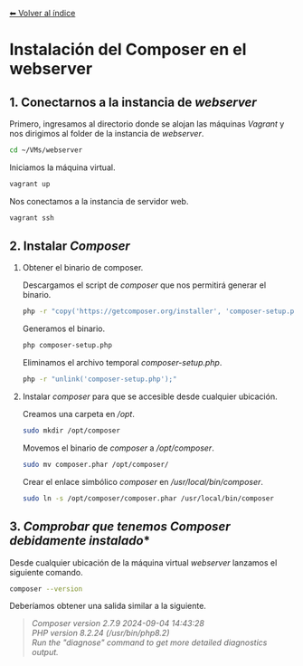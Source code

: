 [⬅ Volver al índice](/Readme.md)

# **Instalación del Composer en el webserver**

## 1. **Conectarnos a la instancia de _webserver_**

Primero, ingresamos al directorio donde se alojan las máquinas _Vagrant_ y nos dirigimos al folder de la instancia de _webserver_.

```bash
cd ~/VMs/webserver
```

Iniciamos la máquina virtual.

```bash
vagrant up
```

Nos conectamos a la instancia de servidor web.

```bash
vagrant ssh
```

## 2. **Instalar _Composer_**

1. Obtener el binario de composer.

    Descargamos el script de _composer_ que nos permitirá generar el binario.

    ```bash
    php -r "copy('https://getcomposer.org/installer', 'composer-setup.php');"
    ```

    Generamos el binario.

    ```bash
    php composer-setup.php
    ```

    Eliminamos el archivo temporal _composer-setup.php_.

    ```bash
    php -r "unlink('composer-setup.php');"
    ```

2. Instalar _composer_ para que se accesible desde cualquier ubicación.

    Creamos una carpeta en _/opt_.

    ```bash
    sudo mkdir /opt/composer
    ```

    Movemos el binario de _composer_ a  _/opt/composer_.

    ```bash
    sudo mv composer.phar /opt/composer/
    ```

    Crear el enlace simbólico _composer_ en _/usr/local/bin/composer_.

    ```bash
    sudo ln -s /opt/composer/composer.phar /usr/local/bin/composer
    ```

## 3. *Comprobar que tenemos Composer debidamente instalado**

Desde cualquier ubicación de la máquina virtual _webserver_ lanzamos el siguiente comando.

```bash
composer --version
```

Deberíamos obtener una salida similar a la siguiente.

> _Composer version 2.7.9 2024-09-04 14:43:28_<br>
> _PHP version 8.2.24 (/usr/bin/php8.2)_<br>
> _Run the "diagnose" command to get more detailed diagnostics output._